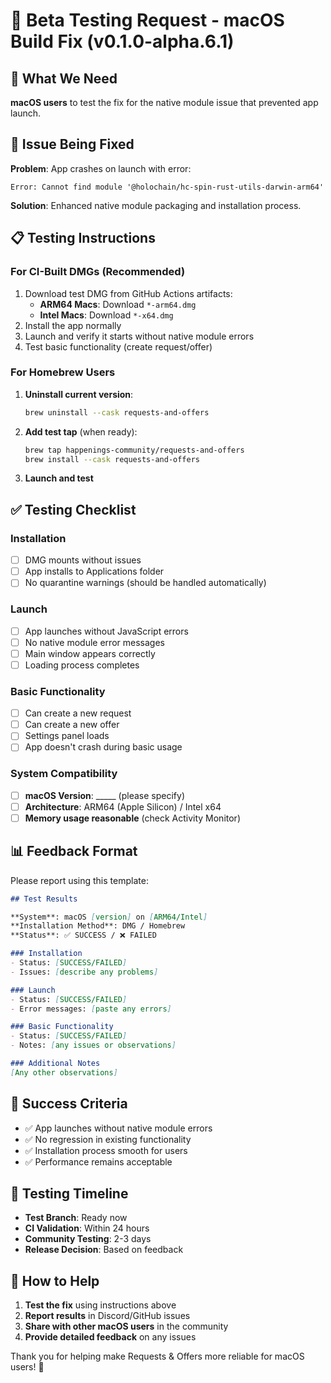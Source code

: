 # 🧪 Beta Testing Request - macOS Build Fix (v0.1.0-alpha.6.1)

## 🎯 What We Need
**macOS users** to test the fix for the native module issue that prevented app launch.

## 🐛 Issue Being Fixed
**Problem**: App crashes on launch with error:
```
Error: Cannot find module '@holochain/hc-spin-rust-utils-darwin-arm64'
```

**Solution**: Enhanced native module packaging and installation process.

## 📋 Testing Instructions

### For CI-Built DMGs (Recommended)
1. Download test DMG from GitHub Actions artifacts:
   - **ARM64 Macs**: Download `*-arm64.dmg`
   - **Intel Macs**: Download `*-x64.dmg`
2. Install the app normally
3. Launch and verify it starts without native module errors
4. Test basic functionality (create request/offer)

### For Homebrew Users  
1. **Uninstall current version**:
   ```bash
   brew uninstall --cask requests-and-offers
   ```

2. **Add test tap** (when ready):
   ```bash
   brew tap happenings-community/requests-and-offers
   brew install --cask requests-and-offers
   ```

3. **Launch and test**

## ✅ Testing Checklist

### Installation
- [ ] DMG mounts without issues
- [ ] App installs to Applications folder
- [ ] No quarantine warnings (should be handled automatically)

### Launch
- [ ] App launches without JavaScript errors
- [ ] No native module error messages
- [ ] Main window appears correctly
- [ ] Loading process completes

### Basic Functionality  
- [ ] Can create a new request
- [ ] Can create a new offer
- [ ] Settings panel loads
- [ ] App doesn't crash during basic usage

### System Compatibility
- [ ] **macOS Version**: _____ (please specify)
- [ ] **Architecture**: ARM64 (Apple Silicon) / Intel x64
- [ ] **Memory usage reasonable** (check Activity Monitor)

## 📊 Feedback Format
Please report using this template:

```markdown
## Test Results

**System**: macOS [version] on [ARM64/Intel]
**Installation Method**: DMG / Homebrew
**Status**: ✅ SUCCESS / ❌ FAILED

### Installation
- Status: [SUCCESS/FAILED]
- Issues: [describe any problems]

### Launch  
- Status: [SUCCESS/FAILED]
- Error messages: [paste any errors]

### Basic Functionality
- Status: [SUCCESS/FAILED] 
- Notes: [any issues or observations]

### Additional Notes
[Any other observations]
```

## 🎯 Success Criteria
- ✅ App launches without native module errors
- ✅ No regression in existing functionality  
- ✅ Installation process smooth for users
- ✅ Performance remains acceptable

## 📅 Testing Timeline
- **Test Branch**: Ready now
- **CI Validation**: Within 24 hours
- **Community Testing**: 2-3 days
- **Release Decision**: Based on feedback

## 🙏 How to Help
1. **Test the fix** using instructions above
2. **Report results** in Discord/GitHub issues
3. **Share with other macOS users** in the community
4. **Provide detailed feedback** on any issues

Thank you for helping make Requests & Offers more reliable for macOS users! 🚀